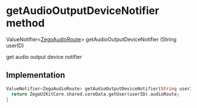


# getAudioOutputDeviceNotifier method








ValueNotifier&lt;[ZegoAudioRoute](../../zego_uikit_prebuilt_live_audio_room/ZegoAudioRoute.md)> getAudioOutputDeviceNotifier
(String userID)





<p>get audio output device notifier</p>



## Implementation

```dart
ValueNotifier<ZegoAudioRoute> getAudioOutputDeviceNotifier(String userID) {
  return ZegoUIKitCore.shared.coreData.getUser(userID).audioRoute;
}
```







